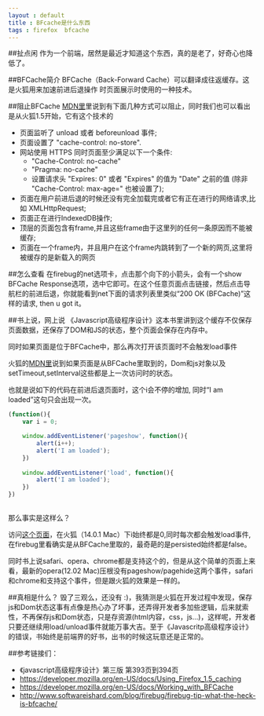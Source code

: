 ```yaml
---
layout : default 
title : BFcache是什么东西
tags : firefox  bfcache
---
```


##扯点闲
作为一个前端，居然是最近才知道这个东西，真的是老了，好奇心也降低了。

##BFCache简介
BFCache（Back-Forward Cache）可以翻译成往返缓存。这是火狐用来加速前进后退操作
时页面展示时使用的一种技术。

##阻止BFCache
[MDN里](https://developer.mozilla.org/en-US/docs/Using_Firefox_1.5_caching)里说到有下面几种方式可以阻止，同时我们也可以看出是从火狐1.5开始，它有这个技术的

* 页面监听了 unload 或者 beforeunload 事件;
* 页面设置了 "cache-control: no-store".
* 网站使用 HTTPS 同时页面至少满足以下一个条件:
	* "Cache-Control: no-cache"
	* "Pragma: no-cache"
	* 设置请求头 "Expires: 0" 或者 "Expires" 的值为 "Date" 之前的值 (除非 "Cache-Control: max-age=" 也被设置了);
* 页面在用户前进后退的时候还没有完全加载完或者它有正在进行的网络请求,比如 XMLHttpRequest;
* 页面正在进行IndexedDB操作;
* 顶层的页面包含有frame,并且这些frame由于这里列的任何一条原因而不能被缓存;
* 页面在一个frame内，并且用户在这个frame内跳转到了一个新的网页,这里将被缓存的是新载入的网页


##怎么查看
在firebug的net选项卡，点击那个向下的小箭头，会有一个show BFCache Response选项，选中它即可。在这个任意页面点击链接，然后点击导航栏的前进后退，你就能看到net下面的请求列表里类似“200 OK (BFCache)”这样的请求, then u got it。


##书上说，网上说
《Javascript高级程序设计》这本书里讲到这个缓存不仅保存页面数据，还保存了DOM和JS的状态，整个页面会保存在内存中。

同时如果页面是位于BFCache中，那么再次打开该页面时不会触发load事件

火狐的[MDN里](https://developer.mozilla.org/en-US/docs/Working_with_BFCache)说到如果页面是从BFCache里取到的，Dom和js对象以及setTimeout,setInterval这些都是上一次访问时的状态。

也就是说如下的代码在前进后退页面时，这个i会不停的增加, 同时“I am loaded”这句只会出现一次。

```javascript
(function(){
	var i = 0;

	window.addEventListener('pageshow', function(){
		alert(i++);
		alert('I am loaded');
	})
	
	window.addEventListener('load', function(){
		alert('I am loaded');
	})
})
	
```

那么事实是这样么？

访问[这个页面](http://s.jser.me/demos/1348316191370_bfcache.html)，在火狐（14.0.1 Mac）下i始终都是0,同时每次都会触发load事件,在firebug里看确实是从BFCache里取的，最奇葩的是persisted始终都是false。

同时书上说safari、opera、chrome都是支持这个的，但是从这个简单的页面上来看，最新的opera(12.02 Mac)压根没有pageshow/pagehide这两个事件，safari和chrome和支持这个事件，但是跟火狐的效果是一样的。


##真相是什么？
毁了三观么，还没有 :)，我猜测是火狐在开发过程中发现，保存js和Dom状态这事有点像是热心办了坏事，还弄得开发者多加些逻辑，后来就索性，不再保存js和Dom状态，只是存资源(html内容，css，js...)，这样呢，开发者只要还继续用load/unload事件就能万事大吉。至于《Javascritp高级程序设计》的错误，书始终是前端界的好书，出书的时候这玩意还是正常的。



##参考链接们：

* 《javascript高级程序设计》第三版 第393页到394页
* https://developer.mozilla.org/en-US/docs/Using_Firefox_1.5_caching
* https://developer.mozilla.org/en-US/docs/Working_with_BFCache
* http://www.softwareishard.com/blog/firebug/firebug-tip-what-the-heck-is-bfcache/
